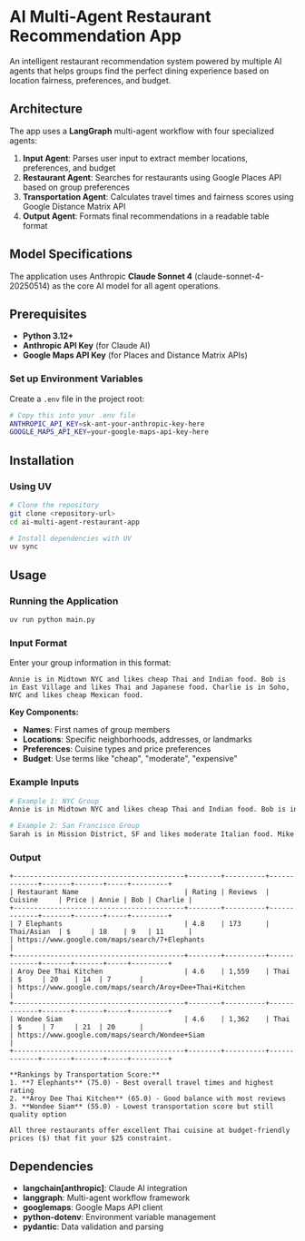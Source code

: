 # AI Multi-Agent Restaurant Recommendation App

An intelligent restaurant recommendation system powered by multiple AI agents that helps groups find the perfect dining experience based on location fairness, preferences, and budget.

## Architecture

The app uses a **LangGraph** multi-agent workflow with four specialized agents:

1. **Input Agent**: Parses user input to extract member locations, preferences, and budget
2. **Restaurant Agent**: Searches for restaurants using Google Places API based on group preferences
3. **Transportation Agent**: Calculates travel times and fairness scores using Google Distance Matrix API
4. **Output Agent**: Formats final recommendations in a readable table format

## Model Specifications

The application uses Anthropic **Claude Sonnet 4** (claude-sonnet-4-20250514) as the core AI model for all agent operations.

## Prerequisites

- **Python 3.12+**
- **Anthropic API Key** (for Claude AI)
- **Google Maps API Key** (for Places and Distance Matrix APIs)

### Set up Environment Variables

Create a `.env` file in the project root:

```bash
# Copy this into your .env file
ANTHROPIC_API_KEY=sk-ant-your-anthropic-key-here
GOOGLE_MAPS_API_KEY=your-google-maps-api-key-here
```

## Installation

### Using UV

```bash
# Clone the repository
git clone <repository-url>
cd ai-multi-agent-restaurant-app

# Install dependencies with UV
uv sync
```

## Usage

### Running the Application

```bash
uv run python main.py
```

### Input Format

Enter your group information in this format:

```
Annie is in Midtown NYC and likes cheap Thai and Indian food. Bob is in East Village and likes Thai and Japanese food. Charlie is in Soho, NYC and likes cheap Mexican food.
```

**Key Components:**

- **Names**: First names of group members
- **Locations**: Specific neighborhoods, addresses, or landmarks
- **Preferences**: Cuisine types and price preferences
- **Budget**: Use terms like "cheap", "moderate", "expensive"

### Example Inputs

```bash
# Example 1: NYC Group
Annie is in Midtown NYC and likes cheap Thai and Indian food. Bob is in East Village and likes Japanese and Thai food. Charlie is in Soho, NYC and likes cheap Mexican food.

# Example 2: San Francisco Group
Sarah is in Mission District, SF and likes moderate Italian food. Mike is in SOMA, SF and likes Asian cuisine. Lisa is in Castro, SF and likes vegetarian Mexican food.
```

### Output

```
+------------------------------------------+--------+----------+-------------+-------+-------+-----+---------+
| Restaurant Name                          | Rating | Reviews  | Cuisine     | Price | Annie | Bob | Charlie |
+------------------------------------------+--------+----------+-------------+-------+-------+-----+---------+
| 7 Elephants                              | 4.8    | 173      | Thai/Asian  | $     | 18    | 9   | 11      |
| https://www.google.com/maps/search/7+Elephants                                                              |
+------------------------------------------+--------+----------+-------------+-------+-------+-----+---------+
| Aroy Dee Thai Kitchen                    | 4.6    | 1,559    | Thai        | $     | 20    | 14  | 7       |
| https://www.google.com/maps/search/Aroy+Dee+Thai+Kitchen                                                    |
+------------------------------------------+--------+----------+-------------+-------+-------+-----+---------+
| Wondee Siam                              | 4.6    | 1,362    | Thai        | $     | 7     | 21  | 20      |
| https://www.google.com/maps/search/Wondee+Siam                                                              |
+------------------------------------------+--------+----------+-------------+-------+-------+-----+---------+

**Rankings by Transportation Score:**
1. **7 Elephants** (75.0) - Best overall travel times and highest rating
2. **Aroy Dee Thai Kitchen** (65.0) - Good balance with most reviews
3. **Wondee Siam** (55.0) - Lowest transportation score but still quality option

All three restaurants offer excellent Thai cuisine at budget-friendly prices ($) that fit your $25 constraint.
```

## Dependencies

- **langchain[anthropic]**: Claude AI integration
- **langgraph**: Multi-agent workflow framework
- **googlemaps**: Google Maps API client
- **python-dotenv**: Environment variable management
- **pydantic**: Data validation and parsing
